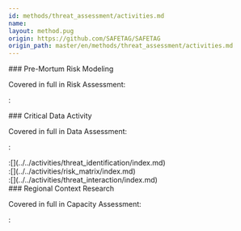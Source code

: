 ```yaml
---
id: methods/threat_assessment/activities.md
name: 
layout: method.pug
origin: https://github.com/SAFETAG/SAFETAG
origin_path: master/en/methods/threat_assessment/activities.md
---
```


<div class="boxtext">
### Pre-Mortum Risk Modeling

Covered in full in Risk Assessment:

:[](../../activities/pre_mortum_risk_assessment_activity/approach.md)
</div>

<div class="boxtext">
### Critical Data Activity

Covered in full in Data Assessment:

:[](../../activities/sensitive_data/approach.md)
</div>

<div class="boxtext">
:[](../../activities/threat_identification/index.md)
</div>

<div class="boxtext">
:[](../../activities/risk_matrix/index.md)
</div>

<div class="boxtext">
:[](../../activities/threat_interaction/index.md)
</div>

<div class="boxtext">
### Regional Context Research

Covered in full in Capacity Assessment:

:[](../../activities/regional_context_research/approach.md)
</div>



